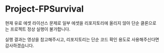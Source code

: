 # Project-FPSurvival
현재 유료 에셋 라이선스 문제로 일부 에셋을 리포지토리에 올리지 않아 단순 클론으로는 프로젝트 정상 실행이 불가합니다.

실행 결과는 영상을 참고해주시고, 리포지토리는 단순 코드 확인 용도로 사용해주신다면 감사하겠습니다.
